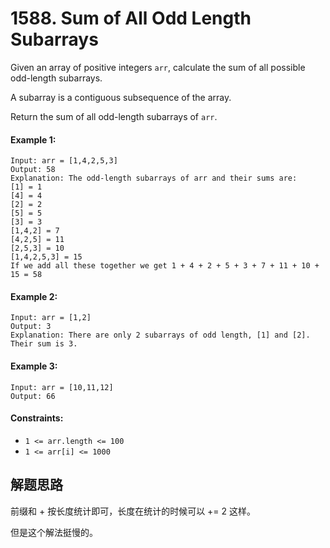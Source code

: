 # 1588. Sum of All Odd Length Subarrays

Given an array of positive integers `arr`, calculate the sum of all possible odd-length subarrays.

A subarray is a contiguous subsequence of the array.

Return the sum of all odd-length subarrays of `arr`.

#### Example 1:

```
Input: arr = [1,4,2,5,3]
Output: 58
Explanation: The odd-length subarrays of arr and their sums are:
[1] = 1
[4] = 4
[2] = 2
[5] = 5
[3] = 3
[1,4,2] = 7
[4,2,5] = 11
[2,5,3] = 10
[1,4,2,5,3] = 15
If we add all these together we get 1 + 4 + 2 + 5 + 3 + 7 + 11 + 10 + 15 = 58
```

#### Example 2:

```
Input: arr = [1,2]
Output: 3
Explanation: There are only 2 subarrays of odd length, [1] and [2]. Their sum is 3.
```

#### Example 3:

```
Input: arr = [10,11,12]
Output: 66
``` 

#### Constraints:

+ `1 <= arr.length <= 100`
+ `1 <= arr[i] <= 1000`

## 解题思路

前缀和 + 按长度统计即可，长度在统计的时候可以 += 2 这样。

但是这个解法挺慢的。
